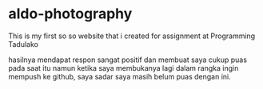 # aldo-photography
This is my first so so website that i created for assignment at Programming Tadulako


hasilnya mendapat respon sangat positif dan membuat saya cukup puas pada saat itu
namun ketika saya membukanya lagi dalam rangka ingin mempush ke github, saya sadar
saya masih belum puas dengan ini.
